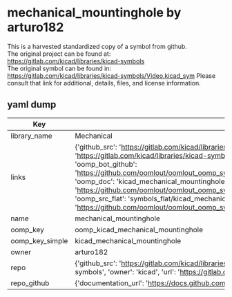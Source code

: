 # mechanical_mountinghole by arturo182  
This is a harvested standardized copy of a symbol from github.  
The original project can be found at:  
https://gitlab.com/kicad/libraries/kicad-symbols  
The original symbol can be found in:
https://gitlab.com/kicad/libraries/kicad-symbols/Video.kicad_sym
Please consult that link for additional, details, files, and license information.  
## yaml dump  
| Key | Value |  
| --- | --- |  
| library_name | Mechanical |  
| links | {'github_src': 'https://gitlab.com/kicad/libraries/kicad-symbols/Video.kicad_sym', 'github_src_repo': 'https://gitlab.com/kicad/libraries/kicad-symbols', 'oomp_bot': 'kicad_mechanical_mountinghole/working', 'oomp_bot_github': 'https://github.com/oomlout/oomlout_oomp_symbol_bot/tree/main/kicad_mechanical_mountinghole/working', 'oomp_doc': 'kicad_mechanical_mountinghole/working', 'oomp_doc_github': 'https://github.com/oomlout/oomlout_oomp_symbol_doc/tree/main/kicad_mechanical_mountinghole/working', 'oomp_src_flat': 'symbols_flat/kicad_mechanical_mountinghole/working', 'oomp_src_flat_github': 'https://github.com/oomlout/oomlout_oomp_symbol_src/tree/main/kicad_mechanical_mountinghole/working'} |  
| name | mechanical_mountinghole |  
| oomp_key | oomp_kicad_mechanical_mountinghole |  
| oomp_key_simple | kicad_mechanical_mountinghole |  
| owner | arturo182 |  
| repo | {'github_src': 'https://gitlab.com/kicad/libraries/kicad-symbols/Video.kicad_sym', 'name': 'libraries/kicad-symbols', 'owner': 'kicad', 'url': 'https://gitlab.com/kicad/libraries/kicad-symbols'} |  
| repo_github | {'documentation_url': 'https://docs.github.com/rest/repos/repos#get-a-repository', 'message': 'Not Found'} |  

